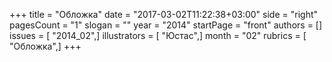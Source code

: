+++
title = "Обложка"
date = "2017-03-02T11:22:38+03:00"
side = "right"
pagesCount = "1"
slogan = ""
year = "2014"
startPage = "front"
authors = []
issues = [ "2014_02",]
illustrators = [ "Юстас",]
month = "02"
rubrics = [ "Обложка",]
+++
